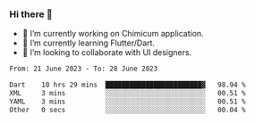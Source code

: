 ### Hi there 👋

<!--
**devcat37/devcat37** is a ✨ _special_ ✨ repository because its `README.md` (this file) appears on your GitHub profile.-->


- 🔭 I’m currently working on Chimicum application.
- 🌱 I’m currently learning Flutter/Dart.
- 👯 I’m looking to collaborate with UI designers.
<!-- - 🤔 I’m looking for help with ... -->

<!--START_SECTION:waka-->

```txt
From: 21 June 2023 - To: 28 June 2023

Dart    10 hrs 29 mins  ████████████████████████▓   98.94 %
XML     3 mins          ░░░░░░░░░░░░░░░░░░░░░░░░░   00.51 %
YAML    3 mins          ░░░░░░░░░░░░░░░░░░░░░░░░░   00.51 %
Other   0 secs          ░░░░░░░░░░░░░░░░░░░░░░░░░   00.04 %
```

<!--END_SECTION:waka-->
